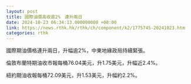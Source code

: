 ```yaml
---
layout: post
title: 國際油價高收逾2%　連升兩日
date: 2024-10-23 06:34:13.000000000 +08:00
link: https://news.rthk.hk/rthk/ch/component/k2/1775745-20241023.htm
categories: rthk
---
```


國際期油價格連升兩日，升幅逾2%，中東地緣政局持續緊張。

倫敦布蘭特期油收市報每桶76.04美元，升1.75美元，升幅近2.4%。

紐約期油收報每桶72.09美元，升1.53美元，升幅約2.2%。
